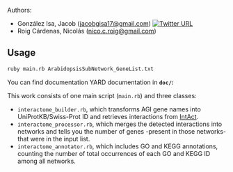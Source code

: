 
Authors: 
* González Isa, Jacob (jacobgisa17@gmail.com) [![Twitter URL](https://img.shields.io/twitter/url/https/twitter.com/jacobgisa.svg?style=social&label=Follow%20%40JacobGIsa)](https://twitter.com/jacobgisa)
* Roig Cárdenas, Nicolás (nico.c.roig@gmail.com)

## Usage

```sh
ruby main.rb ArabidopsisSubNetwork_GeneList.txt
```

You can find documentation YARD documentation in  **`doc/`:**

This work consists of one main script (`main.rb`) and three classes:
* `interactome_builder.rb`, which transforms AGI gene names into UniProtKB/Swiss-Prot ID and retrieves interactions from [IntAct](https://www.ebi.ac.uk/intact/home).
* `interactome_processor.rb`, which merges the detected interactions into networks and tells you the number of genes -present in those networks- that were in the input list.
* `interactome_annotator.rb`, which includes GO and KEGG annotations, counting the number of total occurrences of each GO and KEGG ID among all networks.
